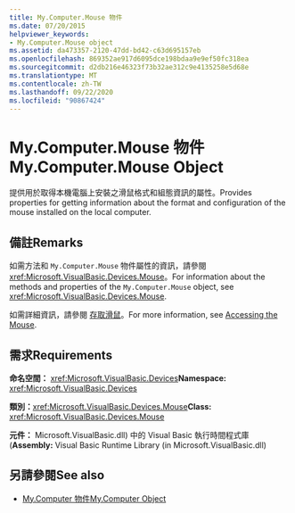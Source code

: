 ```yaml
---
title: My.Computer.Mouse 物件
ms.date: 07/20/2015
helpviewer_keywords:
- My.Computer.Mouse object
ms.assetid: da473357-2120-47dd-bd42-c63d695157eb
ms.openlocfilehash: 869352ae917d6095dce198bdaa9e9ef50fc318ea
ms.sourcegitcommit: d2db216e46323f73b32ae312c9e4135258e5d68e
ms.translationtype: MT
ms.contentlocale: zh-TW
ms.lasthandoff: 09/22/2020
ms.locfileid: "90867424"
---
```

# <a name="mycomputermouse-object"></a><span data-ttu-id="20cae-102">My.Computer.Mouse 物件</span><span class="sxs-lookup"><span data-stu-id="20cae-102">My.Computer.Mouse Object</span></span>

<span data-ttu-id="20cae-103">提供用於取得本機電腦上安裝之滑鼠格式和組態資訊的屬性。</span><span class="sxs-lookup"><span data-stu-id="20cae-103">Provides properties for getting information about the format and configuration of the mouse installed on the local computer.</span></span>  
  
## <a name="remarks"></a><span data-ttu-id="20cae-104">備註</span><span class="sxs-lookup"><span data-stu-id="20cae-104">Remarks</span></span>  

 <span data-ttu-id="20cae-105">如需方法和 `My.Computer.Mouse` 物件屬性的資訊，請參閱 <xref:Microsoft.VisualBasic.Devices.Mouse>。</span><span class="sxs-lookup"><span data-stu-id="20cae-105">For information about the methods and properties of the `My.Computer.Mouse` object, see <xref:Microsoft.VisualBasic.Devices.Mouse>.</span></span>  
  
 <span data-ttu-id="20cae-106">如需詳細資訊，請參閱 [存取滑鼠](../../developing-apps/programming/computer-resources/accessing-the-mouse.md)。</span><span class="sxs-lookup"><span data-stu-id="20cae-106">For more information, see [Accessing the Mouse](../../developing-apps/programming/computer-resources/accessing-the-mouse.md).</span></span>  
  
## <a name="requirements"></a><span data-ttu-id="20cae-107">需求</span><span class="sxs-lookup"><span data-stu-id="20cae-107">Requirements</span></span>  

 <span data-ttu-id="20cae-108">**命名空間：** <xref:Microsoft.VisualBasic.Devices></span><span class="sxs-lookup"><span data-stu-id="20cae-108">**Namespace:** <xref:Microsoft.VisualBasic.Devices></span></span>  
  
 <span data-ttu-id="20cae-109">**類別：**<xref:Microsoft.VisualBasic.Devices.Mouse></span><span class="sxs-lookup"><span data-stu-id="20cae-109">**Class:** <xref:Microsoft.VisualBasic.Devices.Mouse></span></span>  
  
 <span data-ttu-id="20cae-110">**元件：** Microsoft.VisualBasic.dll) 中的 Visual Basic 執行時間程式庫 (</span><span class="sxs-lookup"><span data-stu-id="20cae-110">**Assembly:** Visual Basic Runtime Library (in Microsoft.VisualBasic.dll)</span></span>  
  
## <a name="see-also"></a><span data-ttu-id="20cae-111">另請參閱</span><span class="sxs-lookup"><span data-stu-id="20cae-111">See also</span></span>

- [<span data-ttu-id="20cae-112">My.Computer 物件</span><span class="sxs-lookup"><span data-stu-id="20cae-112">My.Computer Object</span></span>](my-computer-object.md)
